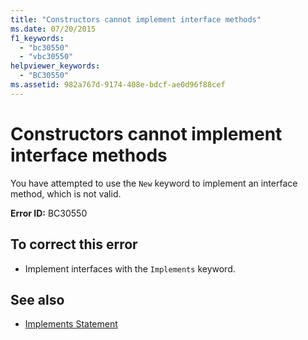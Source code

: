```yaml
---
title: "Constructors cannot implement interface methods"
ms.date: 07/20/2015
f1_keywords: 
  - "bc30550"
  - "vbc30550"
helpviewer_keywords: 
  - "BC30550"
ms.assetid: 982a767d-9174-408e-bdcf-ae0d96f88cef
---
```

# Constructors cannot implement interface methods
You have attempted to use the `New` keyword to implement an interface method, which is not valid.  
  
 **Error ID:** BC30550  
  
## To correct this error  
  
- Implement interfaces with the `Implements` keyword.  
  
## See also

- [Implements Statement](../../visual-basic/language-reference/statements/implements-statement.md)
